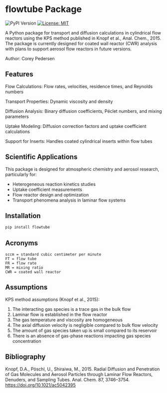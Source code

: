 # flowtube Package
![PyPI Version](https://img.shields.io/pypi/v/flowtube.svg)
[![License: MIT](https://cdn.prod.website-files.com/5e0f1144930a8bc8aace526c/65dd9eb5aaca434fac4f1c34_License-MIT-blue.svg)](/LICENSE)

A Python package for transport and diffusion calculations in cylindrical
flow reactors using the KPS method published in Knopf et al., Anal. 
Chem., 2015. The package is currently designed for coated wall reactor 
(CWR) analysis with plans to support aerosol flow reactors in future 
versions.

Author: Corey Pedersen

## Features
Flow Calculations: Flow rates, velocities, residence times, and Reynolds 
numbers

Transport Properties: Dynamic viscosity and density

Diffusion Analysis: Binary diffusion coefficients, Péclet numbers, and 
mixing parameters

Uptake Modeling: Diffusion correction factors and uptake coefficient 
calculations

Support for Inserts: Handles coated cylindrical inserts within flow 
tubes

## Scientific Applications
This package is designed for atmospheric chemistry and aerosol research,
 particularly for:
- Heterogeneous reaction kinetics studies
- Uptake coefficient measurements
- Flow reactor design and optimization
- Transport phenomena analysis in laminar flow systems

## Installation

```bash
pip install flowtube
```

## Acronyms
`sccm = standard cubic centimeter per minute` <br>
`FT = flow tube` <br>
`FR = flow rate` <br>
`MR = mixing ratio` <br>
`CWR = coated wall reactor` <br>

## Assumptions
KPS method assumptions (Knopf et al., 2015):
1. The interacting gas species is a trace gas in the bulk flow
2. Laminar flow is established in the flow reactor
3. The gas temperature and viscosity are homogeneous
4. The axial diffusion velocity is negligible compared to bulk flow 
    velocity
5. The amount of gas species taken up is small compared to its reservoir
6. There is an absence of gas-phase reactions impacting gas species 
    concentration

## Bibliography
Knopf, D.A., Pöschl, U., Shiraiwa, M., 2015. Radial Diffusion and 
Penetration of Gas Molecules and Aerosol Particles through Laminar Flow 
Reactors, Denuders, and Sampling Tubes. Anal. Chem. 87, 3746–3754. 
https://doi.org/10.1021/ac5042395
